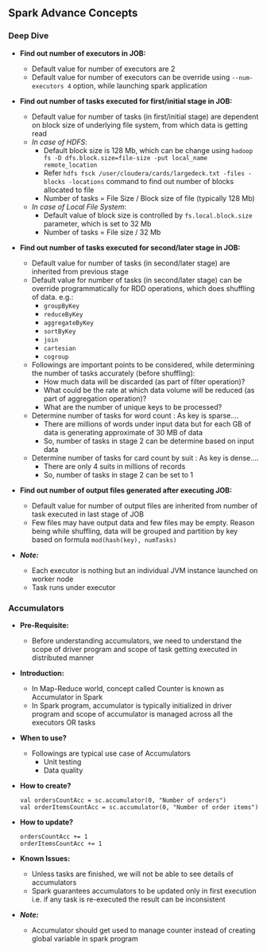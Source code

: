 ## Spark Advance Concepts

### Deep Dive
* **Find out number of executors in JOB:**
  * Default value for number of executors are 2
  * Default value for number of executors can be override using `--num-executors 4` option, while launching spark application
    
* **Find out number of tasks executed for first/initial stage in JOB:**
  * Default value for number of tasks (in first/initial stage) are dependent on block size of underlying file system, from which data is getting read
  * _In case of HDFS_:
    * Default block size is 128 Mb, which can be change using `hadoop fs -D dfs.block.size=file-size -put local_name remote_location`
    * Refer `hdfs fsck /user/cloudera/cards/largedeck.txt -files -blocks -locations` command to find out number of blocks allocated to file
    * Number of tasks = File Size / Block size of file (typically 128 Mb)
  * _In case of Local File System_:
    * Default value of block size is controlled by `fs.local.block.size` parameter, which is set to 32 Mb
    * Number of tasks = File size / 32 Mb
    
* **Find out number of tasks executed for second/later stage in JOB:**    
  * Default value for number of tasks (in second/later stage) are inherited from previous stage
  * Default value for number of tasks (in second/later stage) can be override programmatically for RDD operations, which does shuffling of data. e.g.:
    * `groupByKey`
    * `reduceByKey`
    * `aggregateByKey`
    * `sortByKey`
    * `join`
    * `cartesian`
    * `cogroup`
  * Followings are important points to be considered, while determining the number of tasks accurately (before shuffling):
    * How much data will be discarded (as part of filter operation)?
    * What could be the rate at which data volume will be reduced (as part of aggregation operation)?
    * What are the number of unique keys to be processed?
  * Determine number of tasks for word count : As key is sparse....
    * There are millions of words under input data but for each GB of data is generating approximate of 30 MB of data
    * So, number of tasks in stage 2 can be determine based on input data
  * Determine number of tasks for card count by suit : As key is dense....
    * There are only 4 suits in millions of records
    * So, number of tasks in stage 2 can be set to 1

* **Find out number of output files generated after executing JOB:**    
  * Default value for number of output files are inherited from number of task executed in last stage of JOB
  * Few files may have output data and few files may be empty. Reason being while shuffling, data will be grouped and partition by key based on formula `mod(hash(key), numTasks)`

* _**Note:**_
  * Each executor is nothing but an individual JVM instance launched on worker node
  * Task runs under executor

### Accumulators
* **Pre-Requisite:**
  * Before understanding accumulators, we need to understand the scope of driver program and scope of task getting executed in distributed manner

* **Introduction:**
  * In Map-Reduce world, concept called Counter is known as Accumulator in Spark
  * In Spark program, accumulator is typically initialized in driver program and scope of accumulator is managed across all the executors OR tasks

* **When to use?**
  * Followings are typical use case of Accumulators
    * Unit testing
    * Data quality

* **How to create?**
  ~~~
  val ordersCountAcc = sc.accumulator(0, "Number of orders")
  val orderItemsCountAcc = sc.accumulator(0, "Number of order items")
  ~~~
  
* **How to update?**
  ~~~
  ordersCountAcc += 1
  orderItemsCountAcc += 1
  ~~~
  
* **Known Issues:**
  * Unless tasks are finished, we will not be able to see details of accumulators
  * Spark guarantees accumulators to be updated only in first execution i.e. if any task is re-executed the result can be inconsistent

* _**Note:**_
  * Accumulator should get used to manage counter instead of creating global variable in spark program
